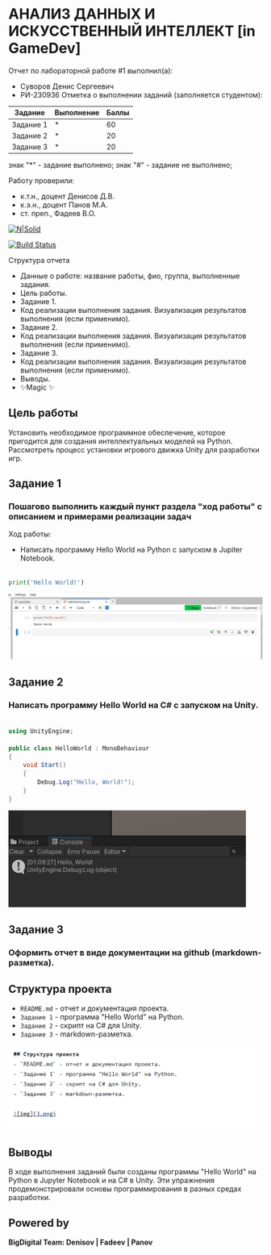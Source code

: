 # АНАЛИЗ ДАННЫХ И ИСКУССТВЕННЫЙ ИНТЕЛЛЕКТ [in GameDev]
Отчет по лабораторной работе #1 выполнил(а):
- Суворов Денис Сергеевич
- РИ-230936
Отметка о выполнении заданий (заполняется студентом):

| Задание | Выполнение | Баллы |
| ------ | ------ | ------ |
| Задание 1 | * | 60 |
| Задание 2 | * | 20 |
| Задание 3 | * | 20 |

знак "*" - задание выполнено; знак "#" - задание не выполнено;

Работу проверили:
- к.т.н., доцент Денисов Д.В.
- к.э.н., доцент Панов М.А.
- ст. преп., Фадеев В.О.

[![N|Solid](https://cldup.com/dTxpPi9lDf.thumb.png)](https://nodesource.com/products/nsolid)

[![Build Status](https://travis-ci.org/joemccann/dillinger.svg?branch=master)](https://travis-ci.org/joemccann/dillinger)

Структура отчета

- Данные о работе: название работы, фио, группа, выполненные задания.
- Цель работы.
- Задание 1.
- Код реализации выполнения задания. Визуализация результатов выполнения (если применимо).
- Задание 2.
- Код реализации выполнения задания. Визуализация результатов выполнения (если применимо).
- Задание 3.
- Код реализации выполнения задания. Визуализация результатов выполнения (если применимо).
- Выводы.
- ✨Magic ✨

## Цель работы
Установить необходимое программное обеспечение, которое пригодится для создания интеллектуальных моделей на Python. Рассмотреть процесс установки игрового движка Unity для разработки игр.

## Задание 1
### Пошагово выполнить каждый пункт раздела "ход работы" с описанием и примерами реализации задач
Ход работы:
- Написать программу Hello World на Python с запуском в Jupiter Notebook.
```py

print('Hello World!')

```
![img](1.png)





## Задание 2
### Написать программу Hello World на C# с запуском на Unity. 
```csharp

using UnityEngine;

public class HelloWorld : MonoBehaviour
{
    void Start()
    {
        Debug.Log("Hello, World!");
    }
}

```

![img](2.png)




## Задание 3
### Оформить отчет в виде документации на github (markdown-разметка).

## Структура проекта
- `README.md` - отчет и документация проекта.
- `Задание 1` - программа "Hello World" на Python.
- `Задание 2` - скрипт на C# для Unity.
- `Задание 3` - markdown-разметка.

![img](3.png)




## Выводы

В ходе выполнения заданий были созданы программы "Hello World" на Python в Jupyter Notebook и на C# в Unity. Эти упражнения продемонстрировали основы программирования в разных средах разработки.

## Powered by

**BigDigital Team: Denisov | Fadeev | Panov**

